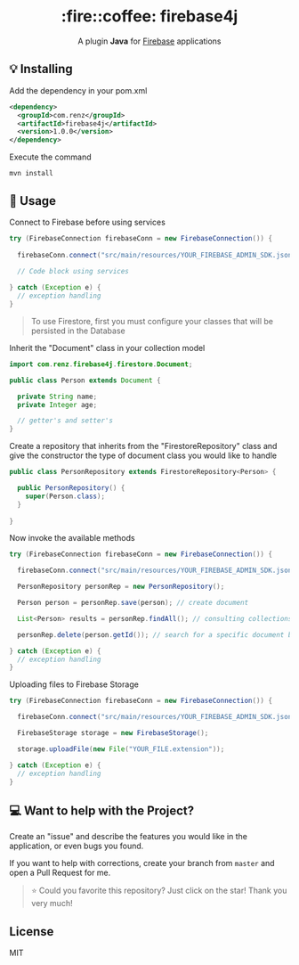 <h1 align="center">
  :fire::coffee: firebase4j
</h1>

<p align="center">
   A plugin <b>Java</b> for <a href="https://firebase.google.com/">Firebase</a> applications
</p>

## :bulb: Installing

Add the dependency in your pom.xml

```xml
<dependency>
  <groupId>com.renz</groupId>
  <artifactId>firebase4j</artifactId>
  <version>1.0.0</version>
</dependency>
```

Execute the command

```command
mvn install
```

## :running: Usage

Connect to Firebase before using services

```java
try (FirebaseConnection firebaseConn = new FirebaseConnection()) {
			
  firebaseConn.connect("src/main/resources/YOUR_FIREBASE_ADMIN_SDK.json");

  // Code block using services
			
} catch (Exception e) {
  // exception handling
}
```

> To use Firestore, first you must configure your classes that will be persisted in the Database

Inherit the "Document" class in your collection model

```java
import com.renz.firebase4j.firestore.Document;

public class Person extends Document {

  private String name;
  private Integer age;

  // getter's and setter's
}
```

Create a repository that inherits from the "FirestoreRepository" class and give the constructor the type of document class you would like to handle

```java
public class PersonRepository extends FirestoreRepository<Person> {

  public PersonRepository() {
    super(Person.class);
  }
  
}
```

Now invoke the available methods


```java
try (FirebaseConnection firebaseConn = new FirebaseConnection()) {

  firebaseConn.connect("src/main/resources/YOUR_FIREBASE_ADMIN_SDK.json");

  PersonRepository personRep = new PersonRepository();

  Person person = personRep.save(person); // create document 

  List<Person> results = personRep.findAll(); // consulting collections

  personRep.delete(person.getId()); // search for a specific document by id 

} catch (Exception e) {
  // exception handling
}
```

Uploading files to Firebase Storage

```java
try (FirebaseConnection firebaseConn = new FirebaseConnection()) {

  firebaseConn.connect("src/main/resources/YOUR_FIREBASE_ADMIN_SDK.json");

  FirebaseStorage storage = new FirebaseStorage();

  storage.uploadFile(new File("YOUR_FILE.extension"));

} catch (Exception e) {
  // exception handling
}
```

## :computer: Want to help with the Project?

Create an "issue" and describe the features you would like in the application, or even bugs you found.

If you want to help with corrections, create your branch from `master` and open a Pull Request for me.

> :star: Could you favorite this repository? Just click on the star! Thank you very much!

## License 

MIT
